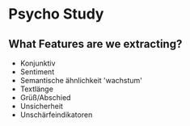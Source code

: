# Psycho Study
## What Features are we extracting?
* Konjunktiv
* Sentiment
* Semantische ähnlichkeit 'wachstum'
* Textlänge
* Grüß/Abschied
* Unsicherheit
* Unschärfeindikatoren